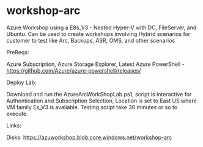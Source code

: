 # workshop-arc
Azure Workshop using a E8s_V3 - Nested Hyper-V with DC, FileServer, and Ubuntu. Can be used to create workshops involving Hybrid scenarios for customer to test like Arc, Backups, ASR, OMS, and other scenarios

PreReqs:

Azure Subscription, Azure Storage Explorer, Latest Azure PowerShell - https://github.com/Azure/azure-powershell/releases/

Deploy Lab:

Download and run the AzureArcWorkShopLab.ps1, script is interactive for Authentication and Subscription Selection, Location is set to East US where VM family Es_V3 is avaliable. Testing script take 30 minutes or so to execute.


Links: 

Disks: https://azuworkshop.blob.core.windows.net/workshop-arc
